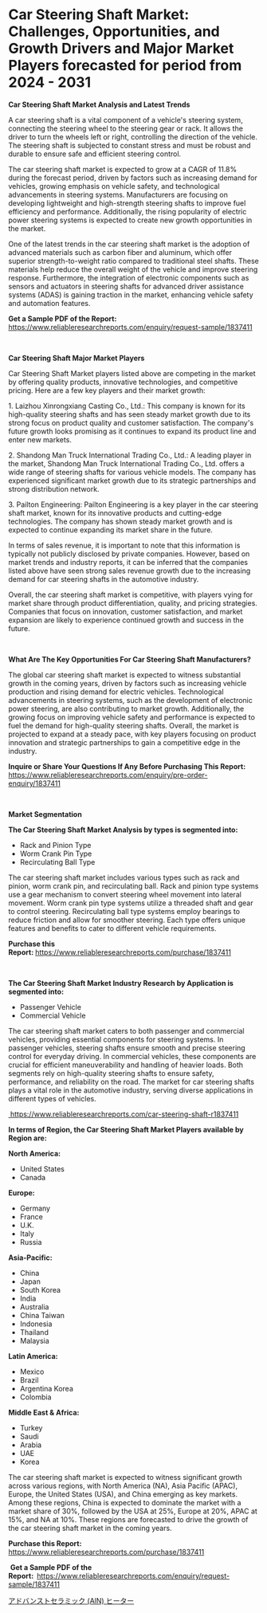 <p><h1>Car Steering Shaft Market: Challenges, Opportunities, and Growth Drivers and Major Market Players forecasted for period from 2024 - 2031</h1></p><p><strong>Car Steering Shaft Market Analysis and Latest Trends</strong></p>
<p><p>A car steering shaft is a vital component of a vehicle's steering system, connecting the steering wheel to the steering gear or rack. It allows the driver to turn the wheels left or right, controlling the direction of the vehicle. The steering shaft is subjected to constant stress and must be robust and durable to ensure safe and efficient steering control.</p><p>The car steering shaft market is expected to grow at a CAGR of 11.8% during the forecast period, driven by factors such as increasing demand for vehicles, growing emphasis on vehicle safety, and technological advancements in steering systems. Manufacturers are focusing on developing lightweight and high-strength steering shafts to improve fuel efficiency and performance. Additionally, the rising popularity of electric power steering systems is expected to create new growth opportunities in the market.</p><p>One of the latest trends in the car steering shaft market is the adoption of advanced materials such as carbon fiber and aluminum, which offer superior strength-to-weight ratio compared to traditional steel shafts. These materials help reduce the overall weight of the vehicle and improve steering response. Furthermore, the integration of electronic components such as sensors and actuators in steering shafts for advanced driver assistance systems (ADAS) is gaining traction in the market, enhancing vehicle safety and automation features.</p></p>
<p><strong>Get a Sample PDF of the Report:&nbsp;</strong> <a href="https://www.reliableresearchreports.com/enquiry/request-sample/1837411">https://www.reliableresearchreports.com/enquiry/request-sample/1837411</a></p>
<p>&nbsp;</p>
<p><strong>Car Steering Shaft Major Market Players</strong></p>
<p><p>Car Steering Shaft Market players listed above are competing in the market by offering quality products, innovative technologies, and competitive pricing. Here are a few key players and their market growth:</p><p>1. Laizhou Xinrongxiang Casting Co., Ltd.: This company is known for its high-quality steering shafts and has seen steady market growth due to its strong focus on product quality and customer satisfaction. The company's future growth looks promising as it continues to expand its product line and enter new markets.</p><p>2. Shandong Man Truck International Trading Co., Ltd.: A leading player in the market, Shandong Man Truck International Trading Co., Ltd. offers a wide range of steering shafts for various vehicle models. The company has experienced significant market growth due to its strategic partnerships and strong distribution network.</p><p>3. Pailton Engineering: Pailton Engineering is a key player in the car steering shaft market, known for its innovative products and cutting-edge technologies. The company has shown steady market growth and is expected to continue expanding its market share in the future.</p><p>In terms of sales revenue, it is important to note that this information is typically not publicly disclosed by private companies. However, based on market trends and industry reports, it can be inferred that the companies listed above have seen strong sales revenue growth due to the increasing demand for car steering shafts in the automotive industry.</p><p>Overall, the car steering shaft market is competitive, with players vying for market share through product differentiation, quality, and pricing strategies. Companies that focus on innovation, customer satisfaction, and market expansion are likely to experience continued growth and success in the future.</p></p>
<p>&nbsp;</p>
<p><strong>What Are The Key Opportunities For Car Steering Shaft Manufacturers?</strong></p>
<p><p>The global car steering shaft market is expected to witness substantial growth in the coming years, driven by factors such as increasing vehicle production and rising demand for electric vehicles. Technological advancements in steering systems, such as the development of electronic power steering, are also contributing to market growth. Additionally, the growing focus on improving vehicle safety and performance is expected to fuel the demand for high-quality steering shafts. Overall, the market is projected to expand at a steady pace, with key players focusing on product innovation and strategic partnerships to gain a competitive edge in the industry.</p></p>
<p><strong>Inquire or Share Your Questions If Any Before Purchasing This Report:</strong> <a href="https://www.reliableresearchreports.com/enquiry/pre-order-enquiry/1837411">https://www.reliableresearchreports.com/enquiry/pre-order-enquiry/1837411</a></p>
<p>&nbsp;</p>
<p><strong>Market Segmentation</strong></p>
<p><strong>The Car Steering Shaft Market Analysis by types is segmented into:</strong></p>
<p><ul><li>Rack and Pinion Type</li><li>Worm Crank Pin Type</li><li>Recirculating Ball Type</li></ul></p>
<p><p>The car steering shaft market includes various types such as rack and pinion, worm crank pin, and recirculating ball. Rack and pinion type systems use a gear mechanism to convert steering wheel movement into lateral movement. Worm crank pin type systems utilize a threaded shaft and gear to control steering. Recirculating ball type systems employ bearings to reduce friction and allow for smoother steering. Each type offers unique features and benefits to cater to different vehicle requirements.</p></p>
<p><strong>Purchase this Report:&nbsp;</strong><a href="https://www.reliableresearchreports.com/purchase/1837411">https://www.reliableresearchreports.com/purchase/1837411</a></p>
<p>&nbsp;</p>
<p><strong>The Car Steering Shaft Market Industry Research by Application is segmented into:</strong></p>
<p><ul><li>Passenger Vehicle</li><li>Commercial Vehicle</li></ul></p>
<p><p>The car steering shaft market caters to both passenger and commercial vehicles, providing essential components for steering systems. In passenger vehicles, steering shafts ensure smooth and precise steering control for everyday driving. In commercial vehicles, these components are crucial for efficient maneuverability and handling of heavier loads. Both segments rely on high-quality steering shafts to ensure safety, performance, and reliability on the road. The market for car steering shafts plays a vital role in the automotive industry, serving diverse applications in different types of vehicles.</p></p>
<p><a href="https://www.reliableresearchreports.com/car-steering-shaft-r1837411">&nbsp;https://www.reliableresearchreports.com/car-steering-shaft-r1837411</a></p>
<p><strong>In terms of Region, the Car Steering Shaft Market Players available by Region are:</strong></p>
<p>
    <p> <strong> North America: </strong>
        <ul>
            <li>United States</li>
            <li>Canada</li>
        </ul>
        </p> 
    <p> <strong> Europe: </strong>
        <ul>
            <li>Germany</li>
            <li>France</li>
            <li>U.K.</li>
            <li>Italy</li>
            <li>Russia</li>
        </ul>
        </p> 
    <p> <strong> Asia-Pacific: </strong>
        <ul>
            <li>China</li>
            <li>Japan</li>
            <li>South Korea</li>
            <li>India</li>
            <li>Australia</li>
            <li>China Taiwan</li>
            <li>Indonesia</li>
            <li>Thailand</li>
            <li>Malaysia</li>
        </ul>
        </p> 
    <p> <strong> Latin America: </strong>
        <ul>
            <li>Mexico</li>
            <li>Brazil</li>
            <li>Argentina Korea</li>
            <li>Colombia</li>
        </ul>
        </p> 
    <p> <strong> Middle East & Africa: </strong>
        <ul>
            <li>Turkey</li>
            <li>Saudi</li>
            <li>Arabia</li>
            <li>UAE</li>
            <li>Korea</li>
        </ul>
    </p>
    </p>
<p><p>The car steering shaft market is expected to witness significant growth across various regions, with North America (NA), Asia Pacific (APAC), Europe, the United States (USA), and China emerging as key markets. Among these regions, China is expected to dominate the market with a market share of 30%, followed by the USA at 25%, Europe at 20%, APAC at 15%, and NA at 10%. These regions are forecasted to drive the growth of the car steering shaft market in the coming years.</p></p>
<p><strong>Purchase this Report: </strong><a href="https://www.reliableresearchreports.com/purchase/1837411">https://www.reliableresearchreports.com/purchase/1837411</a></p>
<p>&nbsp;<strong>Get a Sample PDF of the Report:&nbsp;&nbsp;</strong><a href="https://www.reliableresearchreports.com/enquiry/request-sample/1837411">https://www.reliableresearchreports.com/enquiry/request-sample/1837411</a></p>
<p><strong></strong></p>
<p><p><a href="https://github.com/lababdou/Market-Research-Report-List-4/blob/main/4833119122062.md">アドバンストセラミック (AlN) ヒーター</a></p></p>